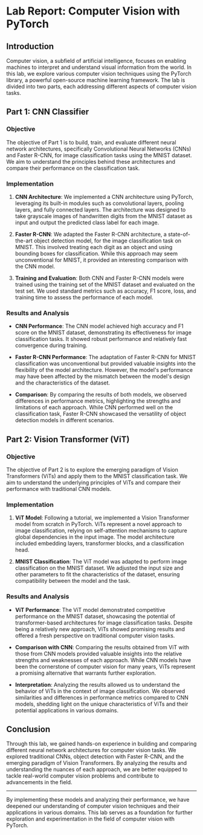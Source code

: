 # Lab Report: Computer Vision with PyTorch

## Introduction
Computer vision, a subfield of artificial intelligence, focuses on enabling machines to interpret and understand visual information from the world. In this lab, we explore various computer vision techniques using the PyTorch library, a powerful open-source machine learning framework. The lab is divided into two parts, each addressing different aspects of computer vision tasks.

## Part 1: CNN Classifier
### Objective
The objective of Part 1 is to build, train, and evaluate different neural network architectures, specifically Convolutional Neural Networks (CNNs) and Faster R-CNN, for image classification tasks using the MNIST dataset. We aim to understand the principles behind these architectures and compare their performance on the classification task.

### Implementation
1. **CNN Architecture**: We implemented a CNN architecture using PyTorch, leveraging its built-in modules such as convolutional layers, pooling layers, and fully connected layers. The architecture was designed to take grayscale images of handwritten digits from the MNIST dataset as input and output the predicted class label for each image.
   
2. **Faster R-CNN**: We adapted the Faster R-CNN architecture, a state-of-the-art object detection model, for the image classification task on MNIST. This involved treating each digit as an object and using bounding boxes for classification. While this approach may seem unconventional for MNIST, it provided an interesting comparison with the CNN model.
   
3. **Training and Evaluation**: Both CNN and Faster R-CNN models were trained using the training set of the MNIST dataset and evaluated on the test set. We used standard metrics such as accuracy, F1 score, loss, and training time to assess the performance of each model.

### Results and Analysis
- **CNN Performance**: The CNN model achieved high accuracy and F1 score on the MNIST dataset, demonstrating its effectiveness for image classification tasks. It showed robust performance and relatively fast convergence during training.
  
- **Faster R-CNN Performance**: The adaptation of Faster R-CNN for MNIST classification was unconventional but provided valuable insights into the flexibility of the model architecture. However, the model's performance may have been affected by the mismatch between the model's design and the characteristics of the dataset.
  
- **Comparison**: By comparing the results of both models, we observed differences in performance metrics, highlighting the strengths and limitations of each approach. While CNN performed well on the classification task, Faster R-CNN showcased the versatility of object detection models in different scenarios.

## Part 2: Vision Transformer (ViT)
### Objective
The objective of Part 2 is to explore the emerging paradigm of Vision Transformers (ViTs) and apply them to the MNIST classification task. We aim to understand the underlying principles of ViTs and compare their performance with traditional CNN models.

### Implementation
1. **ViT Model**: Following a tutorial, we implemented a Vision Transformer model from scratch in PyTorch. ViTs represent a novel approach to image classification, relying on self-attention mechanisms to capture global dependencies in the input image. The model architecture included embedding layers, transformer blocks, and a classification head.
   
2. **MNIST Classification**: The ViT model was adapted to perform image classification on the MNIST dataset. We adjusted the input size and other parameters to fit the characteristics of the dataset, ensuring compatibility between the model and the task.

### Results and Analysis
- **ViT Performance**: The ViT model demonstrated competitive performance on the MNIST dataset, showcasing the potential of transformer-based architectures for image classification tasks. Despite being a relatively new approach, ViTs showed promising results and offered a fresh perspective on traditional computer vision tasks.
  
- **Comparison with CNN**: Comparing the results obtained from ViT with those from CNN models provided valuable insights into the relative strengths and weaknesses of each approach. While CNN models have been the cornerstone of computer vision for many years, ViTs represent a promising alternative that warrants further exploration.
  
- **Interpretation**: Analyzing the results allowed us to understand the behavior of ViTs in the context of image classification. We observed similarities and differences in performance metrics compared to CNN models, shedding light on the unique characteristics of ViTs and their potential applications in various domains.

## Conclusion
Through this lab, we gained hands-on experience in building and comparing different neural network architectures for computer vision tasks. We explored traditional CNNs, object detection with Faster R-CNN, and the emerging paradigm of Vision Transformers. By analyzing the results and understanding the nuances of each approach, we are better equipped to tackle real-world computer vision problems and contribute to advancements in the field.

---
By implementing these models and analyzing their performance, we have deepened our understanding of computer vision techniques and their applications in various domains. This lab serves as a foundation for further exploration and experimentation in the field of computer vision with PyTorch.
